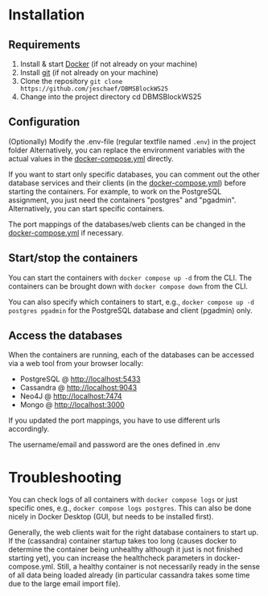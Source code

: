 # Installation

## Requirements

1. Install & start [Docker](https://docs.docker.com/get-started/get-docker/) (if not already on your machine)
2. Install [git](https://git-scm.com/book/en/v2/Getting-Started-Installing-Git) (if not already on your machine)
3. Clone the repository `git clone https://github.com/jeschaef/DBMSBlockWS25`
4. Change into the project directory cd DBMSBlockWS25

## Configuration

(Optionally) Modify the .env-file (regular textfile named `.env`) in the project folder
Alternatively, you can replace the environment variables with the actual values in the [docker-compose.yml](docker-compose.yml) directly.

If you want to start only specific databases, you can comment out the other database services and their clients (in the [docker-compose.yml](docker-compose.yml)) before starting the containers. 
For example, to work on the PostgreSQL assignment, you just need the containers "postgres" and "pgadmin". Alternatively, you can start specific containers.

The port mappings of the databases/web clients can be changed in the [docker-compose.yml](docker-compose.yml) if necessary.

## Start/stop the containers

You can start the containers with `docker compose up -d` from the CLI. 
The containers can be brought down with `docker compose down` from the CLI.

You can also specify which containers to start, e.g., `docker compose up -d postgres pgadmin` for the PostgreSQL database and client (pgadmin) only.

## Access the databases

When the containers are running, each of the databases can be accessed via a web tool from your browser locally:
- PostgreSQL @ [http://localhost:5433](http://localhost:5433)
- Cassandra @ [http://localhost:9043](http://localhost:9043)
- Neo4J @ [http://localhost:7474](http://localhost:7474)
- Mongo @ [http://localhost:3000](http://localhost:3000)

If you updated the port mappings, you have to use different urls accordingly.

The username/email and password are the ones defined in .env


# Troubleshooting

You can check logs of all containers with `docker compose logs` or just specific ones, e.g., `docker compose logs postgres`. 
This can also be done nicely in Docker Desktop (GUI, but needs to be installed first).

Generally, the web clients wait for the right database containers to start up. If the (cassandra) container startup takes too long (causes docker to determine the container being unhealthy although it just is not finished starting yet), you can increase the healthcheck parameters in docker-compose.yml. Still, a healthy container is not necessarily ready in the sense of all data being loaded already (in particular cassandra takes some time due to the large email import file).

